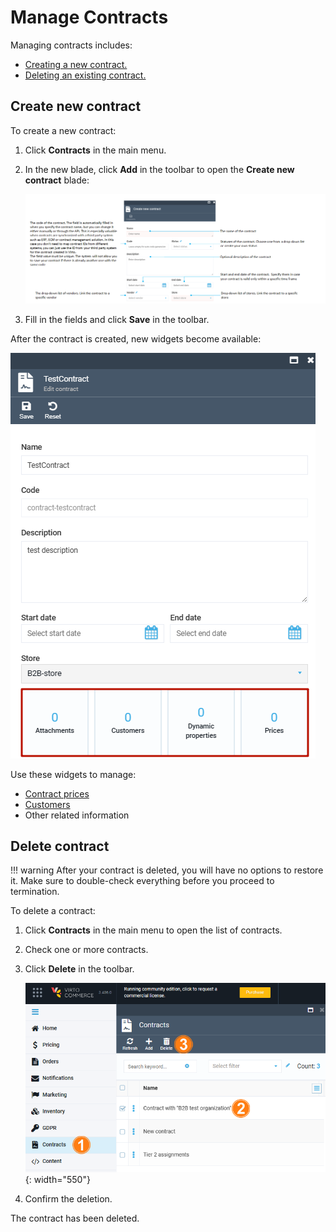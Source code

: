 ﻿
# Manage Contracts

Managing contracts includes:

* [Creating a new contract.](creating-and-terminating-contracts.md#create-new-contract)
* [Deleting an existing contract.](creating-and-terminating-contracts.md#delete-contract)

## Create new contract

To create a new contract:

1. Click **Contracts** in the main menu. 

1. In the new blade, click **Add** in the toolbar to open the **Create new contract** blade:

	![Create new contract screen](media/create-new-contract-screen.png)

1. Fill in the fields and click **Save** in the toolbar.

After the contract is created, new widgets become available:

![Contract widgets available](media/widgets.png)

Use these widgets to manage:

* [Contract prices](managing-contract-prices.md)
* [Customers](managing-contract-customers.md)
* Other related information

## Delete contract

!!! warning
	After your contract is deleted, you will have no options to restore it. Make sure to double-check everything before you proceed to termination.

To delete a contract:

1. Click **Contracts** in the main menu to open the list of contracts. 

1. Check one or more contracts.

1. Click **Delete** in the toolbar.

	![Deleting contract](media/deleting-contract.png){: width="550"}

1. Confirm the deletion.

The contract has been deleted.
